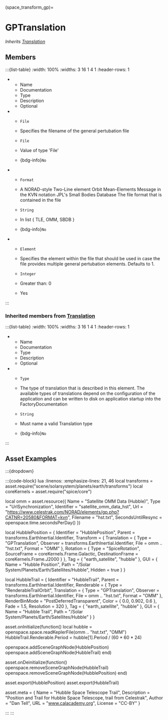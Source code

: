 



(space_transform_gp)=
# GPTranslation

_Inherits [Translation](#core_transform_translation)_




## Members


:::{list-table}
:width: 100%
:widths: 3 16 1 4 1
:header-rows: 1
*   - Name
    - Documentation
    - Type
    - Description
    - Optional

*   - `File`
    - Specifies the filename of the general pertubation file
    - `File`
    
    - Value of type 'File' 
    
    - {bdg-info}`No`
    
*   - `Format`
    - A NORAD-style Two-Line element Orbit Mean-Elements Message in the KVN notation JPL's Small Bodies Database The file format that is contained in the file
    - `String`
    
    - In list { TLE, OMM, SBDB } 
    
    - {bdg-info}`No`
    
*   - `Element`
    - Specifies the element within the file that should be used in case the file provides multiple general pertubation elements. Defaults to 1.
    - `Integer`
    
    - Greater than: 0 
    
    - Yes
    
:::



### Inherited members from [Translation](#core_transform_translation)

:::{list-table}
:width: 100%
:widths: 3 16 1 4 1
:header-rows: 1
*   - Name
    - Documentation
    - Type
    - Description
    - Optional

*   - `Type`
    - The type of translation that is described in this element. The available types of translations depend on the configuration of the application and can be written to disk on application startup into the FactoryDocumentation
    - `String`
    
    - Must name a valid Translation type 
    
    - {bdg-info}`No`
    
:::












## Asset Examples


:::{dropdown} 

:::{code-block} lua
:linenos:
:emphasize-lines: 21, 46
local transforms = asset.require("scene/solarsystem/planets/earth/transforms")
local coreKernels = asset.require("spice/core")



local omm = asset.resource({
  Name = "Satellite OMM Data (Hubble)",
  Type = "UrlSynchronization",
  Identifier = "satellite_omm_data_hst",
  Url = "https://www.celestrak.com/NORAD/elements/gp.php?CATNR=20580&FORMAT=kvn",
  Filename = "hst.txt",
  SecondsUntilResync = openspace.time.secondsPerDay()
})


local HubblePosition = {
  Identifier = "HubblePosition",
  Parent = transforms.EarthInertial.Identifier,
  Transform = {
    Translation = {
      Type = "GPTranslation",
      Observer = transforms.EarthInertial.Identifier,
      File = omm .. "hst.txt",
      Format = "OMM"
    },
    Rotation = {
      Type = "SpiceRotation",
      SourceFrame = coreKernels.Frame.Galactic,
      DestinationFrame = coreKernels.Frame.J2000
    }
  },
  Tag = { "earth_satellite", "hubble" },
  GUI = {
    Name = "Hubble Position",
    Path = "/Solar System/Planets/Earth/Satellites/Hubble",
    Hidden = true
  }
}

local HubbleTrail = {
  Identifier = "HubbleTrail",
  Parent = transforms.EarthInertial.Identifier,
  Renderable = {
    Type = "RenderableTrailOrbit",
    Translation = {
      Type = "GPTranslation",
      Observer = transforms.EarthInertial.Identifier,
      File = omm .. "hst.txt",
      Format = "OMM"
    },
    RenderBinMode = "PostDeferredTransparent",
    Color = { 0.0, 0.902, 0.6 },
    Fade = 1.5,
    Resolution = 320
  },
  Tag = { "earth_satellite", "hubble" },
  GUI = {
    Name = "Hubble Trail",
    Path = "/Solar System/Planets/Earth/Satellites/Hubble"
  }
}


asset.onInitialize(function()
  local hubble = openspace.space.readKeplerFile(omm .. "hst.txt", "OMM")
  HubbleTrail.Renderable.Period = hubble[1].Period / (60 * 60 * 24)

  openspace.addSceneGraphNode(HubblePosition)
  openspace.addSceneGraphNode(HubbleTrail)
end)

asset.onDeinitialize(function()
  openspace.removeSceneGraphNode(HubbleTrail)
  openspace.removeSceneGraphNode(HubblePosition)
end)

asset.export(HubblePosition)
asset.export(HubbleTrail)



asset.meta = {
  Name = "Hubble Space Telescope Trail",
  Description = "Position and Trail for Hubble Space Telescope, trail from Celestrak",
  Author = "Dan Tell",
  URL = "www.calacademy.org",
  License = "CC-BY"
}

:::
:::


